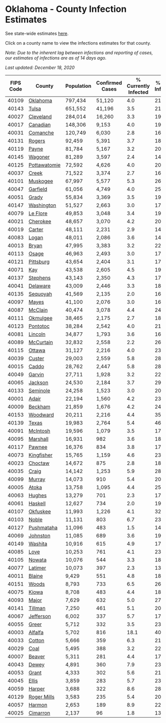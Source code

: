 # Oklahoma - County Infection Estimates

See state-wide estimates [here](/infections/us-ok).

Click on a county name to view the infections estimates for that county.

*Note: Due to the inherent lag between infections and reporting of cases, our estimates of infections are as of 14 days ago.*

*Last updated: December 18, 2020*

|   FIPS Code |                       County |   Population |   Confirmed Cases |   % Currently Infected |   % Total Infected |
|-------------|------------------------------|--------------|-------------------|------------------------|--------------------|
|       40109 |         [Oklahoma](oklahoma) |      797,434 |            51,120 |                    4.0 |               21.3 |
|       40143 |               [Tulsa](tulsa) |      651,552 |            41,196 |                    3.5 |               21.1 |
|       40027 |       [Cleveland](cleveland) |      284,014 |            16,260 |                    3.3 |               19.2 |
|       40017 |         [Canadian](canadian) |      148,306 |             9,153 |                    4.0 |               19.8 |
|       40031 |         [Comanche](comanche) |      120,749 |             6,030 |                    2.8 |               16.4 |
|       40131 |             [Rogers](rogers) |       92,459 |             5,391 |                    3.7 |               18.8 |
|       40119 |               [Payne](payne) |       81,784 |             5,167 |                    3.2 |               20.9 |
|       40145 |           [Wagoner](wagoner) |       81,289 |             3,597 |                    2.4 |               14.8 |
|       40125 | [Pottawatomie](pottawatomie) |       72,592 |             4,626 |                    4.0 |               20.6 |
|       40037 |               [Creek](creek) |       71,522 |             3,374 |                    2.7 |               16.0 |
|       40101 |         [Muskogee](muskogee) |       67,997 |             5,577 |                    5.3 |               26.6 |
|       40047 |         [Garfield](garfield) |       61,056 |             4,749 |                    4.0 |               25.4 |
|       40051 |               [Grady](grady) |       55,834 |             3,369 |                    3.5 |               19.7 |
|       40147 |     [Washington](washington) |       51,527 |             2,663 |                    3.0 |               17.5 |
|       40079 |         [Le Flore](le-flore) |       49,853 |             3,048 |                    3.4 |               19.7 |
|       40021 |         [Cherokee](cherokee) |       48,657 |             3,070 |                    4.2 |               20.3 |
|       40019 |             [Carter](carter) |       48,111 |             2,231 |                    2.9 |               14.7 |
|       40083 |               [Logan](logan) |       48,011 |             2,086 |                    3.6 |               14.0 |
|       40013 |               [Bryan](bryan) |       47,995 |             3,383 |                    3.2 |               22.7 |
|       40113 |               [Osage](osage) |       46,963 |             2,493 |                    3.0 |               17.9 |
|       40121 |       [Pittsburg](pittsburg) |       43,654 |             2,404 |                    3.1 |               17.9 |
|       40071 |                   [Kay](kay) |       43,538 |             2,605 |                    4.5 |               19.3 |
|       40137 |         [Stephens](stephens) |       43,143 |             2,350 |                    4.3 |               17.4 |
|       40041 |         [Delaware](delaware) |       43,009 |             2,446 |                    3.3 |               18.9 |
|       40135 |         [Sequoyah](sequoyah) |       41,569 |             2,135 |                    2.0 |               16.8 |
|       40097 |               [Mayes](mayes) |       41,100 |             2,076 |                    3.0 |               16.3 |
|       40087 |           [McClain](mcclain) |       40,474 |             3,078 |                    4.4 |               24.6 |
|       40111 |         [Okmulgee](okmulgee) |       38,465 |             2,175 |                    2.7 |               18.7 |
|       40123 |         [Pontotoc](pontotoc) |       38,284 |             2,542 |                    4.0 |               21.3 |
|       40081 |           [Lincoln](lincoln) |       34,877 |             1,793 |                    3.6 |               16.7 |
|       40089 |       [McCurtain](mccurtain) |       32,832 |             2,558 |                    2.2 |               26.0 |
|       40115 |             [Ottawa](ottawa) |       31,127 |             2,216 |                    4.0 |               23.4 |
|       40039 |             [Custer](custer) |       29,003 |             2,559 |                    5.8 |               28.6 |
|       40015 |               [Caddo](caddo) |       28,762 |             2,447 |                    5.8 |               28.1 |
|       40049 |             [Garvin](garvin) |       27,711 |             1,928 |                    3.2 |               22.6 |
|       40065 |           [Jackson](jackson) |       24,530 |             2,184 |                    3.7 |               29.6 |
|       40133 |         [Seminole](seminole) |       24,258 |             1,523 |                    3.0 |               20.2 |
|       40001 |               [Adair](adair) |       22,194 |             1,560 |                    4.2 |               23.7 |
|       40009 |           [Beckham](beckham) |       21,859 |             1,676 |                    4.2 |               24.4 |
|       40153 |         [Woodward](woodward) |       20,211 |             2,216 |                    4.4 |               35.3 |
|       40139 |               [Texas](texas) |       19,983 |             2,764 |                    5.4 |               46.5 |
|       40091 |         [McIntosh](mcintosh) |       19,596 |             1,079 |                    3.5 |               17.7 |
|       40095 |         [Marshall](marshall) |       16,931 |               982 |                    3.6 |               18.6 |
|       40117 |             [Pawnee](pawnee) |       16,376 |               834 |                    3.8 |               17.1 |
|       40073 |     [Kingfisher](kingfisher) |       15,765 |             1,159 |                    4.6 |               23.9 |
|       40023 |           [Choctaw](choctaw) |       14,672 |               875 |                    2.8 |               18.9 |
|       40035 |               [Craig](craig) |       14,142 |             1,253 |                    5.9 |               28.3 |
|       40099 |             [Murray](murray) |       14,073 |               910 |                    5.4 |               20.4 |
|       40005 |               [Atoka](atoka) |       13,758 |             1,095 |                    4.4 |               25.0 |
|       40063 |             [Hughes](hughes) |       13,279 |               701 |                    2.3 |               17.2 |
|       40061 |           [Haskell](haskell) |       12,627 |               734 |                    2.0 |               19.0 |
|       40107 |         [Okfuskee](okfuskee) |       11,993 |             1,226 |                    4.1 |               32.4 |
|       40103 |               [Noble](noble) |       11,131 |               803 |                    6.7 |               23.5 |
|       40127 |     [Pushmataha](pushmataha) |       11,096 |               483 |                    1.5 |               14.1 |
|       40069 |         [Johnston](johnston) |       11,085 |               689 |                    3.6 |               19.5 |
|       40149 |           [Washita](washita) |       10,916 |               615 |                    4.9 |               17.5 |
|       40085 |                 [Love](love) |       10,253 |               761 |                    4.1 |               23.8 |
|       40105 |             [Nowata](nowata) |       10,076 |               544 |                    3.3 |               18.1 |
|       40077 |           [Latimer](latimer) |       10,073 |               397 |                    2.3 |               13.0 |
|       40011 |             [Blaine](blaine) |        9,429 |               551 |                    4.8 |               18.8 |
|       40151 |               [Woods](woods) |        8,793 |               733 |                    6.5 |               26.6 |
|       40075 |               [Kiowa](kiowa) |        8,708 |               483 |                    4.4 |               18.1 |
|       40093 |               [Major](major) |        7,629 |               632 |                    5.0 |               27.1 |
|       40141 |           [Tillman](tillman) |        7,250 |               461 |                    5.1 |               20.8 |
|       40067 |       [Jefferson](jefferson) |        6,002 |               337 |                    5.7 |               17.8 |
|       40055 |               [Greer](greer) |        5,712 |               332 |                    3.5 |               23.0 |
|       40003 |           [Alfalfa](alfalfa) |        5,702 |               816 |                   18.1 |               40.0 |
|       40033 |             [Cotton](cotton) |        5,666 |               359 |                    6.3 |               21.0 |
|       40029 |                 [Coal](coal) |        5,495 |               388 |                    3.2 |               22.2 |
|       40007 |             [Beaver](beaver) |        5,311 |               281 |                    4.4 |               17.2 |
|       40043 |               [Dewey](dewey) |        4,891 |               360 |                    7.9 |               23.4 |
|       40053 |               [Grant](grant) |        4,333 |               302 |                    5.6 |               21.8 |
|       40045 |               [Ellis](ellis) |        3,859 |               283 |                    5.7 |               23.4 |
|       40059 |             [Harper](harper) |        3,688 |               322 |                    8.6 |               28.2 |
|       40129 |   [Roger Mills](roger-mills) |        3,583 |               235 |                    5.4 |               20.6 |
|       40057 |             [Harmon](harmon) |        2,653 |               189 |                    8.9 |               22.8 |
|       40025 |         [Cimarron](cimarron) |        2,137 |                96 |                    1.8 |               13.9 |